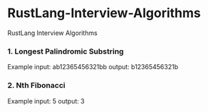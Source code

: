 # RustLang-Interview-Algorithms
RustLang Interview Algorithms

### 1. Longest Palindromic Substring
   Example input: ab12365456321bb
           output: b12365456321b
### 2. Nth Fibonacci
   Example input: 5
           output: 3

